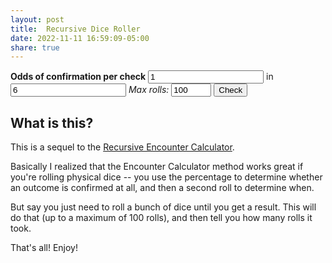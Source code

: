 ```yaml
---
layout: post
title:  Recursive Dice Roller
date: 2022-11-11 16:59:09-05:00
share: true
---
```

**Odds of confirmation per check**
<input id = "odds" type="number" min = "1" value="1" size="3"> in <input id = "sides" type="number" min = "1" value="6" size="3">
_Max rolls:_ <input id = "max" type="number" min = "1" max="100" value="100" size="3">
<button onclick="roll()">Check</button> <span id="log"></span>
<script>
let log = document.getElementById("log");
let odds = document.getElementById("odds"),
sides = document.getElementById("sides"),
max = document.getElementById("max");
function prnt (s) {log.innerHTML = s;}
function test (o = 1, s = 6, m = 100, i = 1) {
let r = false;
r = (((Math.random() * s) < o) && i) || ((++i <= m) && test(o,s,m,i));
return r;
}

function roll(o=odds.value, s = sides.value, m = max.value) {
let check = test(o,s,m);
if (check) {
prnt(`Confirmed on roll ${check}.`);
} else prnt(`Could not confirm after ${m} rolls.`);
};</script>

## What is this?
This is a sequel to the [Recursive Encounter Calculator](https://todistantlands.github.io/2019/06/17/the-recursive-encounter-calculator-for.html).

Basically I realized that the Encounter Calculator method works great if you're rolling physical dice -- you use the percentage to determine whether an outcome is confirmed at all, and then a second roll to determine when.

But say you just need to roll a bunch of dice until you get a result. This will do that (up to a maximum of 100 rolls), and then tell you how many rolls it took.

That's all! Enjoy!